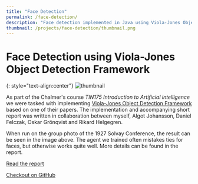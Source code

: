 ```yaml
---
title: "Face Detection"
permalink: /face-detection/
description: "Face detection implemented in Java using Viola-Jones Object Detection Framework, created as part of a Chalmer's introductory course to artificial intelligence."
thumbnail: /projects/face-detection/thumbnail.png
---
```

# Face Detection using Viola-Jones Object Detection Framework

{: style="text-align:center"}
![thumbnail](/projects/face-detection/smartest-12-hour-2px.png)

As part of the Chalmer's course *TIN175 Introduction to Artificial intelligence* we were tasked with implementing [Viola-Jones Object Detection Framework](https://www.cs.cmu.edu/~efros/courses/LBMV07/Papers/viola-cvpr-01.pdf) based on one of their papers. The implementation and accompanying short report was written in collaboration between myself, Algot Johansson, Daniel Felczak, Oskar Grönqvist and Rikard Helgegren.

When run on the group photo of the 1927 Solvay Conference, the result can be seen in the image above. The agent we trained often mistakes ties for faces, but otherwise works quite well. More details can be found in the report.

[Read the report](/projects/face-detection/face-detection-report.pdf)

[Checkout on GitHub](https://github.com/ecen/vj-face-detection)
